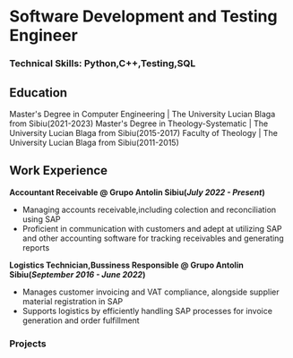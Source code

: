 # Software Development and Testing Engineer

### Technical Skills: Python,C++,Testing,SQL


## Education
Master's Degree in Computer Engineering | The University Lucian Blaga from Sibiu(2021-2023)
Master's Degree in Theology-Systematic | The University Lucian Blaga from Sibiu(2015-2017)
Faculty of Theology | The University Lucian Blaga from Sibiu(2011-2015)

## Work Experience
**Accountant Receivable @ Grupo Antolin Sibiu(_July 2022 - Present_)**
- Managing accounts receivable,including colection and reconciliation using SAP
- Proficient in communication with customers and adept at utilizing SAP and other accounting software for tracking receivables and generating reports
  
**Logistics Technician,Bussiness Responsible  @ Grupo Antolin Sibiu(_September 2016 - June 2022_)**
- Manages customer invoicing and VAT compliance, alongside supplier material registration in SAP
- Supports logistics by efficiently handling SAP processes for invoice generation and order fulfillment 
  

### Projects
